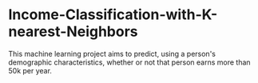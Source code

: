 # Income-Classification-with-K-nearest-Neighbors
This machine learning project aims to predict, using a person's demographic characteristics, whether or not that person earns more than 50k per year.
